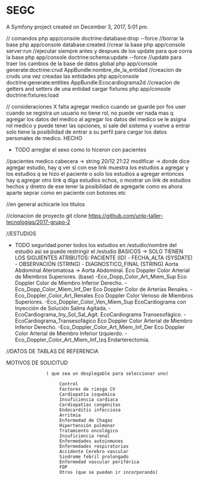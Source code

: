 SEGC
====

A Symfony project created on December 3, 2017, 5:01 pm.

// comandos
php app/console doctrine:database:drop --force				 					  //borrar la base
php app/console database:created                                                  //crear la base
php app/console server:run														  //ejecutar siempre antes y despues de los update para que corra la base
php app/console doctrine:schema:update --force									  //update para traer los cambios de la base de datos global
php app/console generate:doctrine:crud AppBundle:nombre_de_la_entidad             //creacion de cruds una vez creadas las entidades
php app/console doctrine:generate:entities AppBundle:Ecocardiograma2d             //creacion de getters and setters de una entidad
cargar fixtures
php app/console doctrine:fixtures:load

// consideraciones
X falta agregar medico cuando se guarde por fos user
cuando se registra un usuario no tiene rol, no puede ver nada mas q agregar los datos del medico
al agregar los datos del medico se le asigna rol medico y puede tener las opciones,
si sale del sistema y vuelve a entrar solo tiene la posibilidad de entrar a su perfil para cargar los datos personales de medico. HECHO
- TODO arreglar el sexo como lo hiceron con pacientes

//pacientes
medico cabecera  -> string
20/12 21:22 modificar -> donde dice agregar estudio, hay q ver si con ese link muestra los estudios a agregar y los estudios q se hizo el paciente o solo los estudios a agregar entonces hay q agregar otro link q diga estudios echos,
o mostrar un link de estudios hechos y dnetro de ese tener la posibilidad de agregarle como es ahora
aparte seprar como en paciente con botones etc

//en general
achicarle los titulos

//clonacion de proyecto
git clone https://github.com/unlp-taller-tecnologias/2017-grupo-2


//ESTUDIOS
- TODO seguridad poner todos los estudios en /estudio/nombre del estudio asi se puede restringir el /estudio
BASICOS -> SOLO TIENEN LOS SIGUIENTES ATRIBUTOS: PACIENTE (ID) - FECHA_ALTA (SYSDATE) - OBSERVACIÓN (STRING) - DIAGNOSTICO_FINAL (STRING)
Aorta Abdominal Ateromatosa  ->
Aorta Abdominal.
Eco Doppler Color Arterial de Miembros Superiores. (base)    -Eco_Dopp_Color_Art_Miem_Sup
Eco Doppler Color de Miembro Inferior Derecho.			      -Eco_Dopp_Color_Miem_Inf_Der
Eco Doppler Color de Arterias Renales.						  -Eco_Doppler_Color_Art_Renales
Eco Doppler Color Venoso de Miembros Superiores.             -Eco_Doppler_Color_Ven_Miem_Sup
EcoCardiograma con Inyección de Solución Salina Agitada.     -EcoCardiograma_Iny_Sol_Sal_Agit.
EcoCardiograma Transesofágico.								  -EcoCardiograma_Transesofágico
Eco Doppler Color Arterial de Miembro Inferior Derecho.      -Eco_Doppler_Color_Art_Miem_Inf_Der
Eco Doppler Color Arterial de Miembro Inferior Izquierdo.    -Eco_Doppler_Color_Art_Miem_Inf_Izq
Endarterectomia.


//DATOS DE TABLAS DE REFERENCIA

MOTIVOS DE SOLICITUD

                   ( que sea un desplegable para seleccionar uno)                     

                        Control
                        Factores de riesgo CV
                        Cardiopatía isquémica
                        Insuficiencia cardiaca
                        Cardiopatías congénitas
                        Endocarditis infecciosa
                        Arritmia
                        Enfermedad de Chagas
                        Hipertensión pulmonar
                        Tratamiento oncológico
                        Insuficiencia renal
                        Enfermedades autoinmunes
                        Enfermedades respiratorias
                        Accidente Cerebro vascular
                        Sindrome febril prolongado
                        Enfermedad vascular periférica
                        FOP
                        Otros (que se puedan ir incorporando)
